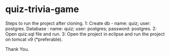 # quiz-trivia-game
Steps to run the project after cloning.
1: Create db - name: quiz; user: postgres.
  Database : name: quiz; user: postgres; password: postgres.
2: Open quiz.sql file and run.
3: Open the project in eclipse and run the project on tomcat v9 (*preferable).

Thank You.
